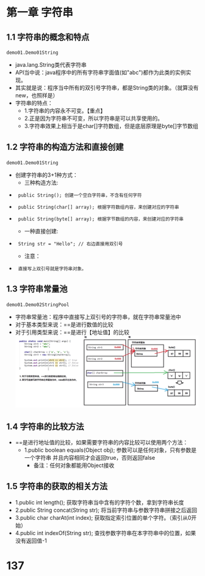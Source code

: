 # 第一章 字符串
## 1.1 字符串的概念和特点
`demo01.Demo01String`
* java.lang.String类代表字符串
* API当中说：java程序中的所有字符串字面值(如"abc")都作为此类的实例实现。
* 其实就是说：程序当中所有的双引号字符串，都是String类的对象。（就算没有new，也照样是）
* 字符串的特点：
    *  1.字符串的内容永不可变。【重点】
    *  2.正是因为字符串不可变，所以字符串是可以共享使用的。
    *  3.字符串效果上相当于是char[]字符数组，但是底层原理是byte[]字节数组
## 1.2 字符串的构造方法和直接创建
`demo01.Demo01String`
* 创建字符串的3+1种方式：
    *  三种构造方法:
 *      public String(); 创建一个空白字符串，不含有任何字符
 *      public String(char[] array); 根据字符数组内容，来创建对应的字符串
 *      public String(byte[] array); 根据字节数组的内容，来创建对应的字符串
    *  一种直接创建:
 *      String str = "Hello"; // 右边直接用双引号
    *  注意：
 *      直接写上双引号就是字符串对象。
## 1.3 字符串常量池
`demo01.Demo02StringPool`
* 字符串常量池：程序中直接写上双引号的字符串，就在字符串常量池中
* 对于基本类型来说：==是进行数值的比较
* 对于引用类型来说：==是进行【地址值】的比较
![alt](images/8-1-3.png)
## 1.4 字符串的比较方法
- ==是进行地址值的比较，如果需要字符串的内容比较可以使用两个方法：
    + 1.public boolean equals(Object obj); 参数可以是任何对象，只有参数是一个字符串
    并且内容相同才会返回true，否则返回false
        * 备注：任何对象都能用Object接收
## 1.5 字符串的获取的相关方法
*  1.public int length(); 获取字符串当中含有的字符个数，拿到字符串长度
*  2.public String concat(String str); 将当前字符串与参数字符串拼接之后返回
*  3.public char charAt(int index); 获取指定索引位置的单个字符。（索引从0开始）
*  4.public int indexOf(String str); 查找参数字符串在本字符串中的位置，如果没有返回值-1
 # 137